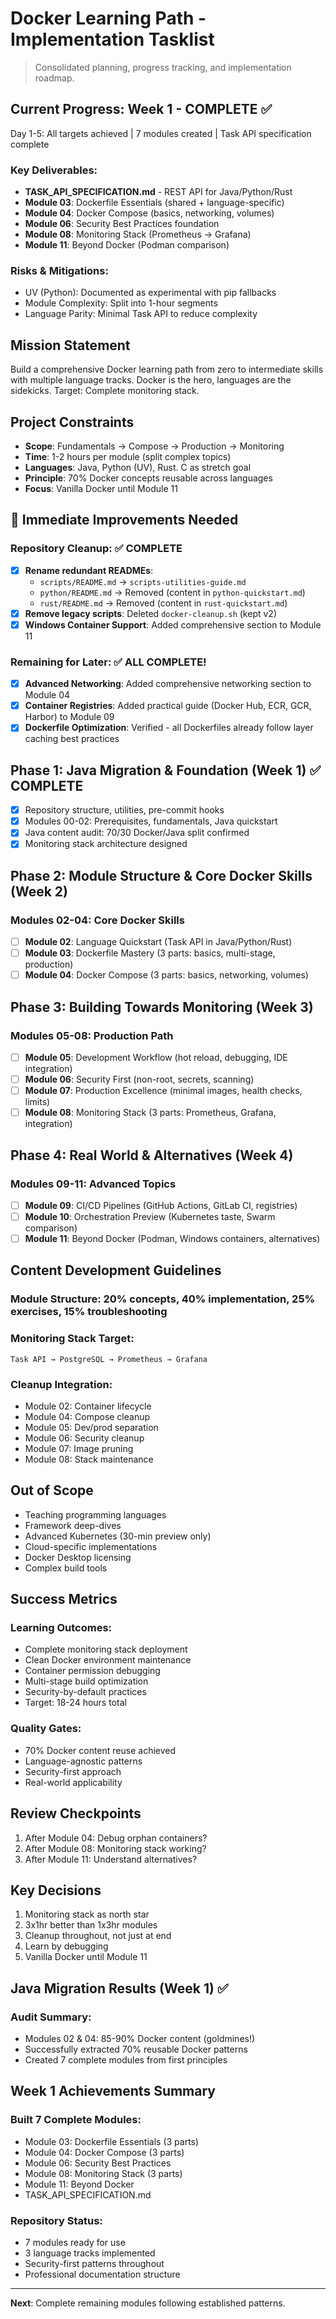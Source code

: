 # Docker Learning Path - Implementation Tasklist

> Consolidated planning, progress tracking, and implementation roadmap.

## Current Progress: Week 1 - COMPLETE ✅

Day 1-5: All targets achieved | 7 modules created | Task API specification complete

### Key Deliverables:

- **TASK_API_SPECIFICATION.md** - REST API for Java/Python/Rust
- **Module 03**: Dockerfile Essentials (shared + language-specific)
- **Module 04**: Docker Compose (basics, networking, volumes)
- **Module 06**: Security Best Practices foundation
- **Module 08**: Monitoring Stack (Prometheus → Grafana)
- **Module 11**: Beyond Docker (Podman comparison)

### Risks & Mitigations:

- UV (Python): Documented as experimental with pip fallbacks
- Module Complexity: Split into 1-hour segments
- Language Parity: Minimal Task API to reduce complexity

## Mission Statement

Build a comprehensive Docker learning path from zero to intermediate skills with multiple language tracks. Docker is the hero, languages are the sidekicks. Target: Complete monitoring stack.

## Project Constraints

- **Scope**: Fundamentals → Compose → Production → Monitoring
- **Time**: 1-2 hours per module (split complex topics)
- **Languages**: Java, Python (UV), Rust. C as stretch goal
- **Principle**: 70% Docker concepts reusable across languages
- **Focus**: Vanilla Docker until Module 11

## 🔧 Immediate Improvements Needed

### Repository Cleanup: ✅ COMPLETE

- [x] **Rename redundant READMEs**:
  - `scripts/README.md` → `scripts-utilities-guide.md`
  - `python/README.md` → Removed (content in `python-quickstart.md`)
  - `rust/README.md` → Removed (content in `rust-quickstart.md`)
- [x] **Remove legacy scripts**: Deleted `docker-cleanup.sh` (kept v2)
- [x] **Windows Container Support**: Added comprehensive section to Module 11

### Remaining for Later: ✅ ALL COMPLETE!

- [x] **Advanced Networking**: Added comprehensive networking section to Module 04
- [x] **Container Registries**: Added practical guide (Docker Hub, ECR, GCR, Harbor) to Module 09
- [x] **Dockerfile Optimization**: Verified - all Dockerfiles already follow layer caching best practices

## Phase 1: Java Migration & Foundation (Week 1) ✅ COMPLETE

- [x] Repository structure, utilities, pre-commit hooks
- [x] Modules 00-02: Prerequisites, fundamentals, Java quickstart
- [x] Java content audit: 70/30 Docker/Java split confirmed
- [x] Monitoring stack architecture designed

## Phase 2: Module Structure & Core Docker Skills (Week 2)

### Modules 02-04: Core Docker Skills

- [ ] **Module 02**: Language Quickstart (Task API in Java/Python/Rust)
- [ ] **Module 03**: Dockerfile Mastery (3 parts: basics, multi-stage, production)
- [ ] **Module 04**: Docker Compose (3 parts: basics, networking, volumes)

## Phase 3: Building Towards Monitoring (Week 3)

### Modules 05-08: Production Path

- [ ] **Module 05**: Development Workflow (hot reload, debugging, IDE integration)
- [ ] **Module 06**: Security First (non-root, secrets, scanning)
- [ ] **Module 07**: Production Excellence (minimal images, health checks, limits)
- [ ] **Module 08**: Monitoring Stack (3 parts: Prometheus, Grafana, integration)

## Phase 4: Real World & Alternatives (Week 4)

### Modules 09-11: Advanced Topics

- [ ] **Module 09**: CI/CD Pipelines (GitHub Actions, GitLab CI, registries)
- [ ] **Module 10**: Orchestration Preview (Kubernetes taste, Swarm comparison)
- [ ] **Module 11**: Beyond Docker (Podman, Windows containers, alternatives)

## Content Development Guidelines

### Module Structure: 20% concepts, 40% implementation, 25% exercises, 15% troubleshooting

### Monitoring Stack Target:

```
Task API → PostgreSQL → Prometheus → Grafana
```

### Cleanup Integration:

- Module 02: Container lifecycle
- Module 04: Compose cleanup
- Module 05: Dev/prod separation
- Module 06: Security cleanup
- Module 07: Image pruning
- Module 08: Stack maintenance

## Out of Scope

- Teaching programming languages
- Framework deep-dives
- Advanced Kubernetes (30-min preview only)
- Cloud-specific implementations
- Docker Desktop licensing
- Complex build tools

## Success Metrics

### Learning Outcomes:

- Complete monitoring stack deployment
- Clean Docker environment maintenance
- Container permission debugging
- Multi-stage build optimization
- Security-by-default practices
- Target: 18-24 hours total

### Quality Gates:

- 70% Docker content reuse achieved
- Language-agnostic patterns
- Security-first approach
- Real-world applicability

## Review Checkpoints

1. After Module 04: Debug orphan containers?
2. After Module 08: Monitoring stack working?
3. After Module 11: Understand alternatives?

## Key Decisions

1. Monitoring stack as north star
2. 3x1hr better than 1x3hr modules
3. Cleanup throughout, not just at end
4. Learn by debugging
5. Vanilla Docker until Module 11

## Java Migration Results (Week 1) ✅

### Audit Summary:

- Modules 02 & 04: 85-90% Docker content (goldmines!)
- Successfully extracted 70% reusable Docker patterns
- Created 7 complete modules from first principles

## Week 1 Achievements Summary

### Built 7 Complete Modules:

- Module 03: Dockerfile Essentials (3 parts)
- Module 04: Docker Compose (3 parts)
- Module 06: Security Best Practices
- Module 08: Monitoring Stack (3 parts)
- Module 11: Beyond Docker
- TASK_API_SPECIFICATION.md

### Repository Status:

- 7 modules ready for use
- 3 language tracks implemented
- Security-first patterns throughout
- Professional documentation structure

---

**Next**: Complete remaining modules following established patterns.
